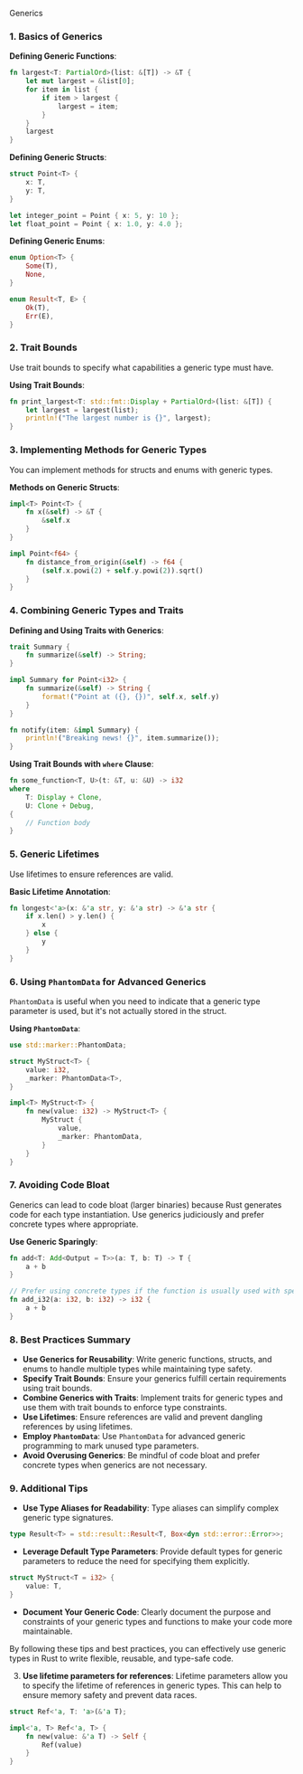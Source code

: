 Generics

### 1. Basics of Generics

**Defining Generic Functions**:
```rust
fn largest<T: PartialOrd>(list: &[T]) -> &T {
    let mut largest = &list[0];
    for item in list {
        if item > largest {
            largest = item;
        }
    }
    largest
}
```

**Defining Generic Structs**:
```rust
struct Point<T> {
    x: T,
    y: T,
}

let integer_point = Point { x: 5, y: 10 };
let float_point = Point { x: 1.0, y: 4.0 };
```

**Defining Generic Enums**:
```rust
enum Option<T> {
    Some(T),
    None,
}

enum Result<T, E> {
    Ok(T),
    Err(E),
}
```

### 2. Trait Bounds

Use trait bounds to specify what capabilities a generic type must have.

**Using Trait Bounds**:
```rust
fn print_largest<T: std::fmt::Display + PartialOrd>(list: &[T]) {
    let largest = largest(list);
    println!("The largest number is {}", largest);
}
```

### 3. Implementing Methods for Generic Types

You can implement methods for structs and enums with generic types.

**Methods on Generic Structs**:
```rust
impl<T> Point<T> {
    fn x(&self) -> &T {
        &self.x
    }
}

impl Point<f64> {
    fn distance_from_origin(&self) -> f64 {
        (self.x.powi(2) + self.y.powi(2)).sqrt()
    }
}
```

### 4. Combining Generic Types and Traits

**Defining and Using Traits with Generics**:
```rust
trait Summary {
    fn summarize(&self) -> String;
}

impl Summary for Point<i32> {
    fn summarize(&self) -> String {
        format!("Point at ({}, {})", self.x, self.y)
    }
}

fn notify(item: &impl Summary) {
    println!("Breaking news! {}", item.summarize());
}
```

**Using Trait Bounds with `where` Clause**:
```rust
fn some_function<T, U>(t: &T, u: &U) -> i32
where
    T: Display + Clone,
    U: Clone + Debug,
{
    // Function body
}
```

### 5. Generic Lifetimes

Use lifetimes to ensure references are valid.

**Basic Lifetime Annotation**:
```rust
fn longest<'a>(x: &'a str, y: &'a str) -> &'a str {
    if x.len() > y.len() {
        x
    } else {
        y
    }
}
```

### 6. Using `PhantomData` for Advanced Generics

`PhantomData` is useful when you need to indicate that a generic type parameter is used, but it's not actually stored in the struct.

**Using `PhantomData`**:
```rust
use std::marker::PhantomData;

struct MyStruct<T> {
    value: i32,
    _marker: PhantomData<T>,
}

impl<T> MyStruct<T> {
    fn new(value: i32) -> MyStruct<T> {
        MyStruct {
            value,
            _marker: PhantomData,
        }
    }
}
```

### 7. Avoiding Code Bloat

Generics can lead to code bloat (larger binaries) because Rust generates code for each type instantiation. Use generics judiciously and prefer concrete types where appropriate.

**Use Generic Sparingly**:
```rust
fn add<T: Add<Output = T>>(a: T, b: T) -> T {
    a + b
}

// Prefer using concrete types if the function is usually used with specific types
fn add_i32(a: i32, b: i32) -> i32 {
    a + b
}
```

### 8. Best Practices Summary

- **Use Generics for Reusability**: Write generic functions, structs, and enums to handle multiple types while maintaining type safety.
- **Specify Trait Bounds**: Ensure your generics fulfill certain requirements using trait bounds.
- **Combine Generics with Traits**: Implement traits for generic types and use them with trait bounds to enforce type constraints.
- **Use Lifetimes**: Ensure references are valid and prevent dangling references by using lifetimes.
- **Employ `PhantomData`**: Use `PhantomData` for advanced generic programming to mark unused type parameters.
- **Avoid Overusing Generics**: Be mindful of code bloat and prefer concrete types when generics are not necessary.

### 9. Additional Tips

- **Use Type Aliases for Readability**: Type aliases can simplify complex generic type signatures.
```rust
type Result<T> = std::result::Result<T, Box<dyn std::error::Error>>;
```

- **Leverage Default Type Parameters**: Provide default types for generic parameters to reduce the need for specifying them explicitly.
```rust
struct MyStruct<T = i32> {
    value: T,
}
```

- **Document Your Generic Code**: Clearly document the purpose and constraints of your generic types and functions to make your code more maintainable.

By following these tips and best practices, you can effectively use generic types in Rust to write flexible, reusable, and type-safe code.


3.  **Use lifetime parameters for references**: Lifetime parameters allow you to specify the lifetime of references in generic types. This can help to ensure memory safety and prevent data races.

```rust
struct Ref<'a, T: 'a>(&'a T);

impl<'a, T> Ref<'a, T> {
    fn new(value: &'a T) -> Self {
        Ref(value)
    }
}
```